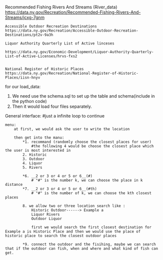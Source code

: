    Recommended Fishing Rivers And Streams (River_data)
    https://data.ny.gov/Recreation/Recommended-Fishing-Rivers-And-Streams/jcxg-7gnm

    Accessible Outdoor Recreation Destinations
    https://data.ny.gov/Recreation/Accessible-Outdoor-Recreation-Destinations/pt2v-9a3h

    Liquor Authority Quarterly List of Active linceses

    https://data.ny.gov/Economic-Development/Liquor-Authority-Quarterly-List-of-Active-Licenses/hrvs-fxs2


    National Register of Historic Places
    https://data.ny.gov/Recreation/National-Register-of-Historic-Places/iisn-hnyv



for our load_data:
1. We need use the schema.sql to set up the table and schema(include in the python code)
2. Then it would load four files separately.



General interface:
    #just a infinite loop to continue

    menu:
        at first, we would ask the user to write the location
        
        then get into the manu:
            *1. recommand (randomly choose the closest places for user)
                #the following 4 would be choose the closest place which the user is most interested in 
            2. Historic
            3. Outdoor
            4. Liquor
            5. Rivers

            *6. __2 or 3 or 4 or 5 or 6__(#) 
                # "#" is the number k, we can choose the place in k distance
            *7. __2 or 3 or 4 or 5 or 6__(#th)
                # "#" is the number of k, we can choose the kth closest places

            8. we allow two or three location search like : 
                Historic Outdoor------> Example a 
                Liquor Rivers
                Outdoor Liquor

                first we would search the first closest destination for Example a is Historic Place and then we would use the place of historic place to search the closest outdoor places 
            
            *9. connect the outdoor and the fisihing, maybe we can search that if the outdoor can fish, when and where and what kind of fish can get. 
            
